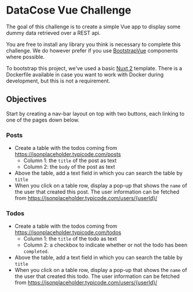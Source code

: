 # DataCose Vue Challenge

The goal of this challenge is to create a simple Vue app to display some dummy data retrieved over a REST api.

You are free to install any library you think is necessary to complete this challenge. We do however prefer if you use [BootstrapVue](https://bootstrap-vue.org/) components where possible.

To bootstrap this project, we've used a basic [Nuxt 2](https://nuxtjs.org/) template. There is a Dockerfile available in case you want to work with Docker during development, but this is not a requirement.

## Objectives
Start by creating a nav-bar layout on top with two buttons, each linking to one of the pages down below.

### Posts
- Create a table with the todos coming from https://jsonplaceholder.typicode.com/posts
    - Column 1: the `title` of the post as text
    - Column 2: the `body` of the post as text
- Above the table, add a text field in which you can search the table by `title`
- When you click on a table row, display a pop-up that shows the `name` of the user that created this post. The user information can be fetched from https://jsonplaceholder.typicode.com/users/{userId}/


### Todos
- Create a table with the todos coming from https://jsonplaceholder.typicode.com/todos
    - Column 1: the `title` of the todo as text
    - Column 2: a checkbox to indicate whether or not the todo has been `completed`.
- Above the table, add a text field in which you can search the table by `title`
- When you click on a table row, display a pop-up that shows the `name` of the user that created this todo. The user information can be fetched from https://jsonplaceholder.typicode.com/users/{userId}/
